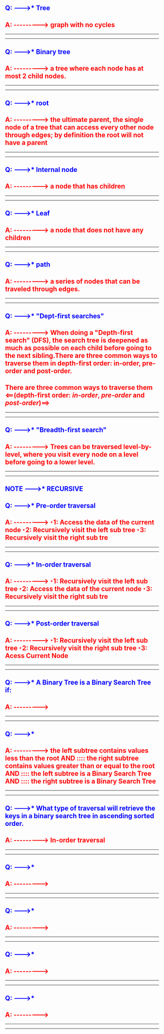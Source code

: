 
## <span style="color: blue">Q:   --->*                 Tree</span>

## <span style="color: red">A:   --------->                   graph with no cycles</span>
------
------

## <span style="color: blue">Q:   --->*                 Binary tree</span>

## <span style="color: red">A:   --------->                  a tree where each node has at most 2 child nodes.</span>
------
------

## <span style="color: blue">Q:   --->*                 root</span>

## <span style="color: red">A:   --------->                   the ultimate parent, the single node of a tree that can access every other node through edges; by definition the root will not have a parent</span>
------
------

## <span style="color: blue">Q:   --->*         Internal node        </span>

## <span style="color: red">A:   --------->       a node that has children           </span>
------
------

## <span style="color: blue">Q:   --->*          Leaf       </span>

## <span style="color: red">A:   --------->      a node that does not have any children           </span>

------
------

## <span style="color: blue">Q:   --->*        path         </span>

## <span style="color: red">A:   --------->         a series of nodes that can be traveled through edges.        </span>

------
------

## <span style="color: blue">Q:   --->*      "Dept-first searches"           </span>

## <span style="color: red">A:   --------->    When doing a "Depth-first search" (DFS), the search tree is deepened as much as possible on each child before going to the next sibling.There are three common ways to traverse them in depth-first order: in-order, pre-order and post-order.             </span>
## <span style="color: red">There are three common ways to traverse them                                      <==(depth-first order: _**in-order**_, _**pre-order**_ and _**post-order**_)==>             </span>
------
------

## <span style="color: blue">Q:   --->*      "Breadth-first search"           </span>

## <span style="color: red">A:   --------->          Trees can be traversed level-by-level, where you visit every node on a level before going to a lower level.       </span>

------
------


## <span style="color: blue">NOTE   --->*       RECURSIVE      </span>
## <span style="color: blue">Q:   --->*         Pre-order traversal        </span>

## <span style="color: red">A:   --------->     ‣1:   Access the data of the current node ‣2:  Recursively visit the left sub tree    ‣3:    Recursively visit the right sub tre</span>


------
------


## <span style="color: blue">Q:   --->*        In-order traversal         </span>



## <span style="color: red">A:   --------->     ‣1:   Recursively visit the left sub tree ‣2:  Access the data of the current node    ‣3:    Recursively visit the right sub tre</span>


------
------


## <span style="color: blue">Q:   --->*        Post-order traversal         </span>

## <span style="color: red">A:   --------->             ‣1:   Recursively visit the left sub tree ‣2:  Recursively visit the right sub tree   ‣3:    Acess Current Node</span>



------
------


## <span style="color: blue">Q:   --->*        A Binary Tree is a Binary Search Tree if:         </span>

## <span style="color: red">A:   --------->                 </span>


------
------


## <span style="color: blue">Q:   --->*                 </span>

## <span style="color: red">A:   --------->        the left subtree contains values less than the root AND :::: the right subtree contains values greater than or equal to the root AND :::: the left subtree is a Binary Search Tree AND :::: the right subtree is a Binary Search Tree         </span>


------
------


## <span style="color: blue">Q:   --->*       What type of traversal will retrieve the keys in a binary search tree in ascending sorted order.           </span>

## <span style="color: red">A:   --------->        In-order traversal         </span>


------
------


## <span style="color: blue">Q:   --->*                 </span>

## <span style="color: red">A:   --------->                 </span>


------
------



## <span style="color: blue">Q:   --->*                 </span>

## <span style="color: red">A:   --------->                 </span>


------
------


## <span style="color: blue">Q:   --->*                 </span>

## <span style="color: red">A:   --------->                 </span>


------
------


## <span style="color: blue">Q:   --->*                 </span>

## <span style="color: red">A:   --------->                 </span>


------
------
